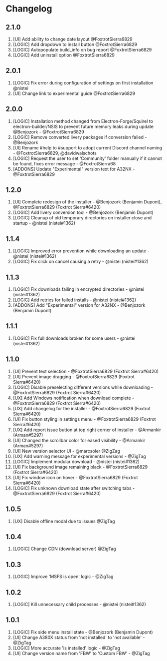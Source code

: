 # Changelog

<!-- ⚠⚠ Please follow the format provided ⚠⚠ -->
<!-- Always use "1." at the start instead of "2. " or "X. " as GitHub will auto renumber everything. -->
<!-- Use the following format below -->
<!--  1. [Changed Area] Title of changes - @github username (Name)  -->

## 2.1.0
1. [UI] Add ability to change date layout @FoxtrotSierra6829
1. [LOGIC] Add dropdown to install button @FoxtrotSierra6829
1. [LOGIC] Autopopulate build_info on bug report @FoxtrotSierra6829
1. [LOGIC] Add uninstall option @FoxtrotSierra6829


## 2.0.1
1. [LOGIC] Fix error during configuration of settings on first installation @nistei
1. [UI] Change link to experimental guide @FoxtrotSierra6829

## 2.0.0

1. [LOGIC] Installation method changed from Electron-Forge/Squirel to electron-builder/NSIS to prevent future memory leaks during update @Benjozork - @FoxtrotSierra6829
1. [LOGIC] Remove converted livery packages if conversion failed - @Benjozork
1. [UI] Rename #help to #support to adopt current Discord channel naming - @FoxtrotSierra6829, @davidwalschots
1. [LOGIC] Request the user to set 'Community' folder manually if it cannot be found, fixes error message - @FoxtrotSierra68
1. [ADDONS] Update "Experimental" version text for A32NX - @FoxtrotSierra6829

## 1.2.0

1. [UI] Complete redesign of the installer - @Benjozork (Benjamin Dupont), @FoxtrotSierra6829 (Foxtrot Sierra#6420)
1. [LOGIC] Add livery conversion tool - @Benjozork (Benjamin Dupont)
1. [LOGIC] Cleanup of old temporary directories on installer close and startup - @nistei (nistei#1362)

## 1.1.4

1. [LOGIC] Improved error prevention while downloading an update - @nistei (nistei#1362)
1. [LOGIC] Fix click on cancel causing a retry - @nistei (nistei#1362)

## 1.1.3

1. [LOGIC] Fix downloads failing in encrypted directories - @nistei (nistei#1362)
1. [LOGIC] Add retries for failed installs - @nistei (nistei#1362)
1. [ADDONS] Add "Experimental" version for A32NX - @Benjozork (Benjamin Dupont)

## 1.1.1

1. [LOGIC] Fix full downloads broken for some users - @nistei (nistei#1362)

## 1.1.0

1. [UI] Prevent text selection - @FoxtrotSierra6829 (Foxtrot Sierra#6420)
1. [UI] Prevent image dragging - @FoxtrotSierra6829 (Foxtrot Sierra#6420)
1. [LOGIC] Disable preselecting different versions while downloading - @FoxtrotSierra6829 (Foxtrot Sierra#6420)
1. [UX] Add Windows notification when download complete - @FoxtrotSierra6829 (Foxtrot Sierra#6420)
1. [UX] Add changelog for the installer - @FoxtrotSierra6829 (Foxtrot Sierra#6420)
1. [UI] Fix button styling in settings menu - @FoxtrotSierra6829 (Foxtrot Sierra#6420)
1. [UX] Add report issue button at top right corner of installer - @Armankir (Arman#5297)
1. [UI] Changed the scrollbar color for eased visibility - @Armankir (Arman#5297)
1. [UI] New version selector UI - @marcsoler @ZigZag
1. [UX] Add warning message for experimental versions - @ZigTag
1. [LOGIC] Implement modular download - @nistei (nistei#1362)
1. [UI] Fix background image remaining black - @FoxtrotSierra6829 (Foxtrot Sierra#6420)
1. [UI] Fix window icon on hover - @FoxtrotSierra6829 (Foxtrot Sierra#6420)
1. [LOGIC] Fix unknown download state after switching tabs - @FoxtrotSierra6829 (Foxtrot Sierra#6420)

## 1.0.5

1. [UX] Disable offline modal due to issues @ZigTag

## 1.0.4

1. [LOGIC] Change CDN (download server) @ZigTag

## 1.0.3

1. [LOGIC] Improve 'MSFS is open' logic - @ZigTag

## 1.0.2

1. [LOGIC] Kill unnecessary child processes - @nistei (nistei#1362)

## 1.0.1

1. [LOGIC] Fix side menu install state - @Benjozork (Benjamin Dupont)
1. [UI] Change A380X status from 'not installed' to 'not available' - @ZigTag
1. [LOGIC] More accurate 'is installed' logic - @ZigTag
1. [UI] Change version name from 'FBW' to 'Custom FBW' - @ZigTag
